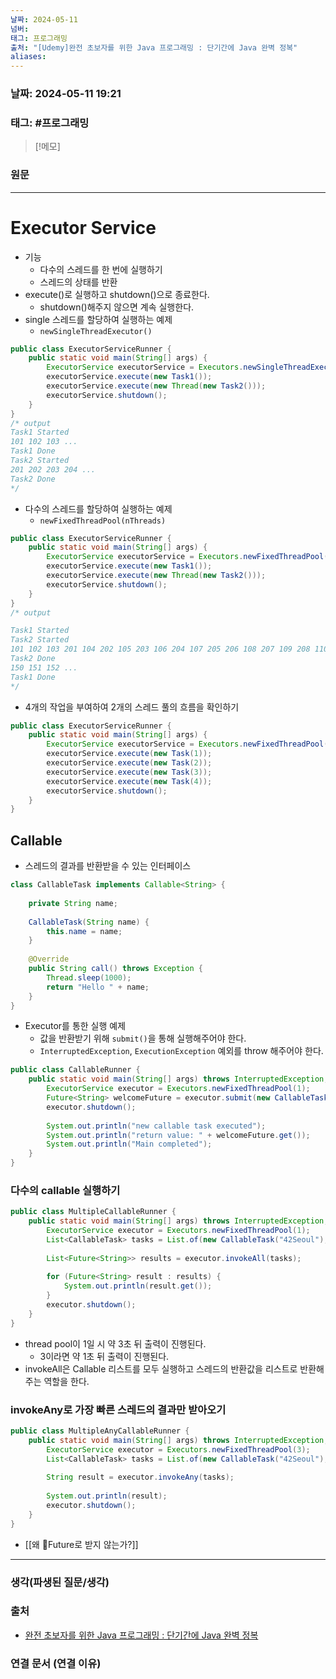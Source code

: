 ```yaml
---
날짜: 2024-05-11
넘버: 
태그: 프로그래밍
출처: "[Udemy]완전 초보자를 위한 Java 프로그래밍 : 단기간에 Java 완벽 정복"
aliases:
---
```

### 날짜:  2024-05-11 19:21

### 태그: #프로그래밍 

>[!메모]
>

### 원문
---
# Executor Service
- 기능
	- 다수의 스레드를 한 번에 실행하기
	- 스레드의 상태를 반환
- execute()로 실행하고 shutdown()으로 종료한다.
	- shutdown()해주지 않으면 계속 실행한다.
- single 스레드를 할당하여 실행하는 예제
	- `newSingleThreadExecutor()`
```java
public class ExecutorServiceRunner {  
    public static void main(String[] args) {  
        ExecutorService executorService = Executors.newSingleThreadExecutor();  
        executorService.execute(new Task1());  
        executorService.execute(new Thread(new Task2()));
        executorService.shutdown();
    }  
}
/* output
Task1 Started
101 102 103 ...
Task1 Done
Task2 Started
201 202 203 204 ...
Task2 Done
*/
```
- 다수의 스레드를 할당하여 실행하는 예제
	- `newFixedThreadPool(nThreads)`
```java
public class ExecutorServiceRunner {  
    public static void main(String[] args) {  
        ExecutorService executorService = Executors.newFixedThreadPool(2);  
        executorService.execute(new Task1());  
        executorService.execute(new Thread(new Task2()));  
        executorService.shutdown();  
    }  
}
/* output

Task1 Started
Task2 Started
101 102 103 201 104 202 105 203 106 204 107 205 206 108 207 109 208 110 209 111 210 112 211 113 212 114 213 115 214 116 215 117 216 118 217 119 218 120 219 121 220 122 221 123 222 ...
Task2 Done
150 151 152 ...
Task1 Done
*/
```
- 4개의 작업을 부여하여 2개의 스레드 풀의 흐름을 확인하기
```java
public class ExecutorServiceRunner {  
    public static void main(String[] args) {  
        ExecutorService executorService = Executors.newFixedThreadPool(2);  
        executorService.execute(new Task(1));  
        executorService.execute(new Task(2));  
        executorService.execute(new Task(3));  
        executorService.execute(new Task(4));  
        executorService.shutdown();  
    }  
}
```
## Callable
- 스레드의 결과를 반환받을 수 있는 인터페이스
```java
class CallableTask implements Callable<String> {  
  
    private String name;  
  
    CallableTask(String name) {  
        this.name = name;  
    }  
  
    @Override  
    public String call() throws Exception {  
        Thread.sleep(1000);  
        return "Hello " + name;  
    }  
}
```
- Executor를 통한 실행 예제
	- 값을 반환받기 위해 `submit()`을 통해 실행해주어야 한다.
	- `InterruptedException`, `ExecutionException` 예외를 throw 해주어야 한다.
```java
public class CallableRunner {  
    public static void main(String[] args) throws InterruptedException, ExecutionException {  
        ExecutorService executor = Executors.newFixedThreadPool(1);  
        Future<String> welcomeFuture = executor.submit(new CallableTask("jeseo"));  
        executor.shutdown();  
  
        System.out.println("new callable task executed");  
        System.out.println("return value: " + welcomeFuture.get());  
        System.out.println("Main completed");  
    }  
}
```
### 다수의 callable 실행하기
```java
public class MultipleCallableRunner {  
    public static void main(String[] args) throws InterruptedException, ExecutionException {  
        ExecutorService executor = Executors.newFixedThreadPool(1);  
        List<CallableTask> tasks = List.of(new CallableTask("42Seoul"),  new CallableTask("Udemy"), new CallableTask("Java"));  
  
        List<Future<String>> results = executor.invokeAll(tasks);  
  
        for (Future<String> result : results) {  
            System.out.println(result.get());  
        }  
        executor.shutdown();  
    }  
}
```
- thread pool이 1일 시 약 3초 뒤 출력이 진행된다.
	- 3이라면 약 1초 뒤 출력이 진행된다.
- invokeAll은 Callable 리스트를 모두 실행하고 스레드의 반환값을 리스트로 반환해주는 역할을 한다.
### invokeAny로 가장 빠른 스레드의 결과만 받아오기
```java
public class MultipleAnyCallableRunner {  
    public static void main(String[] args) throws InterruptedException, ExecutionException {  
        ExecutorService executor = Executors.newFixedThreadPool(3);  
        List<CallableTask> tasks = List.of(new CallableTask("42Seoul"),  new CallableTask("Udemy"), new CallableTask("Java"));  
  
        String result = executor.invokeAny(tasks);  
  
        System.out.println(result);  
        executor.shutdown();  
    }  
}
```
- [[왜 Future로 받지 않는가?]]
---
### 생각(파생된 질문/생각)

### 출처
- [완전 초보자를 위한 Java 프로그래밍 : 단기간에 Java 완벽 정복](https://www.udemy.com/course/best-java-programming/?couponCode=ST6MT42324)

### 연결 문서 (연결 이유)
